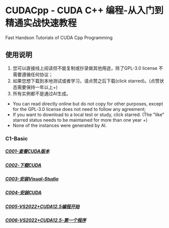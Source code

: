 # CUDACpp - CUDA C++ 编程-从入门到精通实战快速教程
Fast Handson Tutorials of CUDA Cpp Programming

## 使用说明

1. 您可以直接线上阅读但不能复制或抄录做其他用途，除了GPL-3.0 license 不需要遵循任何协议；
2. 如果您想下载到本地测试或者学习，请点赞之后下载(click starred)。(点赞状态需要保持一年以上+)
3. 所有实例都不是通过AI生成。

* You can read directly online but do not copy for other purposes, except for the GPL-3.0 license does not need to follow any agreement;
* If you want to download to a local test or study, click starred. (The "like" starred status needs to be maintained for more than one year +)
* None of the instances were generated by AI.


### C1-Basic
##### [C001-查看CUDA版本](C1-Basic/C001-查看CUDA版本.md)
##### [C002-下载CUDA](C1-Basic/C002-下载CUDA.md)
##### [C003-安装Visual-Studio](C1-Basic/C003-安装Visual-Studio.md)
##### [C004-安装CUDA](C1-Basic/C004-安装CUDA.md)
##### [C005-VS2022+CUDA12.5编程开始](C1-Basic/C005-VS2022+CUDA12.5编程开始.md)
##### [C006-VS2022+CUDA12.5-第一个程序](C1-Basic/C006-VS2022+CUDA12.5-第一个程序.md)

